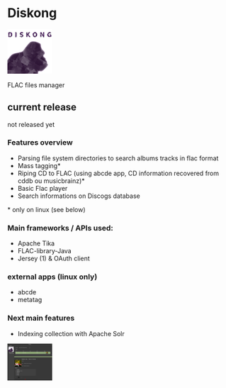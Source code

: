 # Diskong

<div align="left">
        <img width="20%" src="/info/dk114.png" alt="Diskong logo" title="first logo"</img>
</div>

FLAC files manager


## current release
not released yet


### Features overview
- Parsing file system directories to search albums tracks in flac format
- Mass tagging* 
- Riping CD to FLAC (using abcde app, CD information recovered from cddb ou musicbrainz)*
- Basic Flac player
- Search informations on Discogs database

\* only on linux (see below)
### Main frameworks / APIs used:
 - Apache Tika
 - FLAC-library-Java
 - Jersey (1) & OAuth client

### external apps (linux only)
* abcde
* metatag

### Next main features
* Indexing collection with Apache Solr



<div align="left">
        <img width="20%" src="/info/2018-10-09.png" alt="Diskong main window" title="Diskong main window"</img>
</div>